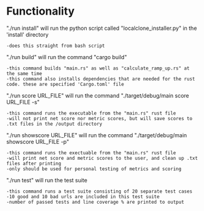 # Functionality

"./run install" will run the python script called "localclone_installer.py" in the 'install' directory

    -does this straight from bash script


"./run build" will run the command "cargo build"

    -this command builds "main.rs" as well as "calculate_ramp_up.rs" at the same time 
    -this command also installs dependencies that are needed for the rust code. these are specified 'Cargo.toml' file


"./run score URL_FILE" will run the command "./target/debug/main score URL_FILE -s"

    -this command runs the executable from the "main.rs" rust file
    -will not print net score nor metric scores, but will save scores to .txt files in the /output directory

"./run showscore URL_FILE" will run the command "./target/debug/main showscore URL_FILE -p"

    -this command runs the exectuable from the "main.rs" rust file
    -will print net score and metric scores to the user, and clean up .txt files after printing
    -only should be used for personal testing of metrics and scoring

"./run test" will run the test suite

    -this command runs a test suite consisting of 20 separate test cases
    -10 good and 10 bad urls are included in this test suite
    -number of passed tests and line coverage % are printed to output
